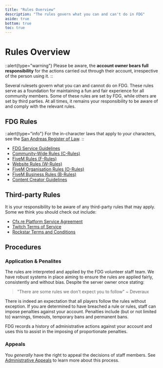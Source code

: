 ```yaml
---
title: "Rules Overview"
description: "The rules govern what you can and can't do in FDG"
aside: true
bottom: true
toc: true
---
```


# Rules Overview

::alert{type="warning"}
Please be aware, the **account owner bears full responsibility** for the actions carried out through their account, irrespective of the person using it.
::

Several rulesets govern what you can and cannot do on FDG. These rules serve as a foundation for maintaining a fun and fair experience for all community members. Some of these rules are set by FDG, while others are set by third parties. At all times, it remains your responsibility to be aware of and comply with the relevant rules.

## FDG Rules

::alert{type="info"}
For the in-character laws that apply to your characters, see the [San Andreas Register of Law](https://law.fatduckgaming.com).
::

- [FDG Service Guidelines]()
- [Community-Wide Rules (C-Rules)]()
- [FiveM Rules (F-Rules)]()
- [Website Rules (W-Rules)]()
- [FiveM Organisation Rules (O-Rules)]()
- [FiveM Business Rules (B-Rules)]()
- [Content Creator Guidelines]()

## Third-party Rules

It is your responsibility to be aware of any third-party rules that may apply. Some we think you should check out include:

- [Cfx.re Platform Service Agreement](https://runtime.fivem.net/fivem-service-agreement-4.pdf)
- [Twitch Terms of Service](https://www.twitch.tv/p/en/legal/terms-of-service/)
- [Rockstar Terms and Conditions](https://www.rockstargames.com/legal)

## Procedures

### Application & Penalites

The rules are interpreted and applied by the FDG volunteer staff team. We have robust systems in place aiming to ensure the rules are applied fairly, consistently and without bias. Despite the server owner once stating:

> "There are some rules we don't expect you to follow" ~ Deveraux

There is indeed an expectation that all players follow the rules without exception. If you are determined to have breached a rule or rules, staff can impose penalties against your account. Penalties include (but or not limited to) warnings, timeouts, temporary bans and permanent bans.

FDG records a history of administrative actions against your account and uses this to assist in the imposing of proportionate penalties.

### Appeals

You _generally_ have the right to appeal the decisions of staff members. See [Administrative Appeals]() to learn more about this process.

